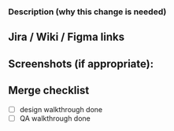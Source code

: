 ### Description (why this change is needed)


## Jira / Wiki / Figma links

## Screenshots (if appropriate):


## Merge checklist 
 - [ ] design walkthrough done
 - [ ] QA walkthrough done
